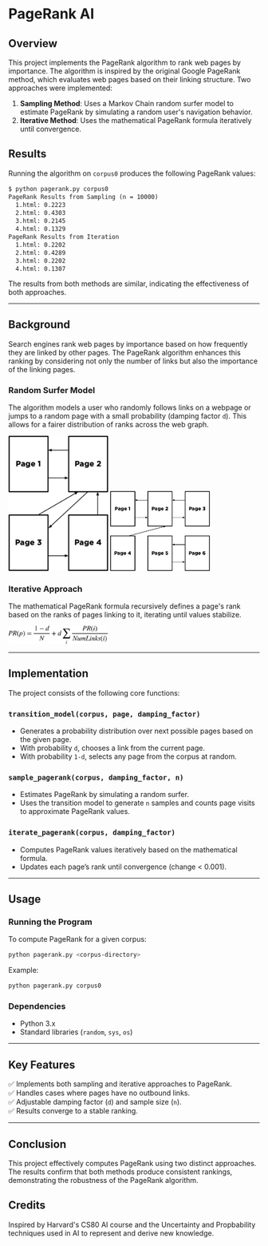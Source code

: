 # PageRank AI

## Overview
This project implements the PageRank algorithm to rank web pages by importance. The algorithm is inspired by the original Google PageRank method, which evaluates web pages based on their linking structure. Two approaches were implemented:
1. **Sampling Method**: Uses a Markov Chain random surfer model to estimate PageRank by simulating a random user's navigation behavior.
2. **Iterative Method**: Uses the mathematical PageRank formula iteratively until convergence.

## Results
Running the algorithm on `corpus0` produces the following PageRank values:

```
$ python pagerank.py corpus0
PageRank Results from Sampling (n = 10000)
  1.html: 0.2223
  2.html: 0.4303
  3.html: 0.2145
  4.html: 0.1329
PageRank Results from Iteration
  1.html: 0.2202
  2.html: 0.4289
  3.html: 0.2202
  4.html: 0.1307
```

The results from both methods are similar, indicating the effectiveness of both approaches.

---

## Background
Search engines rank web pages by importance based on how frequently they are linked by other pages. The PageRank algorithm enhances this ranking by considering not only the number of links but also the importance of the linking pages.

### Random Surfer Model
The algorithm models a user who randomly follows links on a webpage or jumps to a random page with a small probability (damping factor `d`). This allows for a fairer distribution of ranks across the web graph.

<img src="https://github.com/apiyarali/PageRank-AI/blob/aded483b32d84ef23ad9ae77e81a19082e883ca5/screenshots/random_surfer.png" alt="Minesweeper AI Game" width="200">
<img src="https://github.com/apiyarali/PageRank-AI/blob/aded483b32d84ef23ad9ae77e81a19082e883ca5/screenshots/random_surfer_network_disconnected.png" alt="Minesweeper AI Game" width="200">

### Iterative Approach
The mathematical PageRank formula recursively defines a page's rank based on the ranks of pages linking to it, iterating until values stabilize.

<img src="https://github.com/apiyarali/PageRank-AI/blob/aded483b32d84ef23ad9ae77e81a19082e883ca5/screenshots/iterative.png" alt="Minesweeper AI Game" width="200">

---

## Implementation
The project consists of the following core functions:

### `transition_model(corpus, page, damping_factor)`
- Generates a probability distribution over next possible pages based on the given page.
- With probability `d`, chooses a link from the current page.
- With probability `1-d`, selects any page from the corpus at random.

### `sample_pagerank(corpus, damping_factor, n)`
- Estimates PageRank by simulating a random surfer.
- Uses the transition model to generate `n` samples and counts page visits to approximate PageRank values.

### `iterate_pagerank(corpus, damping_factor)`
- Computes PageRank values iteratively based on the mathematical formula.
- Updates each page’s rank until convergence (change < 0.001).

---

## Usage
### Running the Program
To compute PageRank for a given corpus:
```sh
python pagerank.py <corpus-directory>
```
Example:
```sh
python pagerank.py corpus0
```

### Dependencies
- Python 3.x
- Standard libraries (`random`, `sys`, `os`)

---

## Key Features
✅ Implements both sampling and iterative approaches to PageRank.  
✅ Handles cases where pages have no outbound links.  
✅ Adjustable damping factor (`d`) and sample size (`n`).  
✅ Results converge to a stable ranking.  

---

## Conclusion
This project effectively computes PageRank using two distinct approaches. The results confirm that both methods produce consistent rankings, demonstrating the robustness of the PageRank algorithm.

## Credits
Inspired by Harvard's CS80 AI course and the Uncertainty and Propbability techniques used in AI to represent and derive new knowledge.
